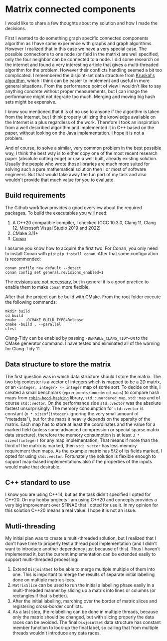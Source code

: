 # Matrix connected components

I would like to share a few thoughts about my solution and how I made the decisions.

First I wanted to do something graph specific connected components algorithm as I have some experience with graphs and graph algorithms. However I realized that in this case we have a very special case. The possible connections to one node (or field in the matrix) are well specified, only the four neighbor can be connected to a node. I did some research on the internet and found a very interesting article that gives a multi-threaded algorithm for the problem. However their conflicts handling seemed a bit too complicated. I remembered the disjoint-set data structure from [Kruskal's algorithm](https://en.wikipedia.org/wiki/Kruskal%27s_algorithm), which I think can be easier to implement and useful in more general situations. From the performance point of view I wouldn't like to say anything concrete without proper measurements, but I can image the performance might not degrade too much. Merging and moving big hash sets might be expensive.

I know you mentioned that it is of no use to anyone if the algorithm is taken from the Internet, but I think properly utilizing the knowledge available on the Internet is a plus regardless of the work. Therefore I took an inspiration from a well described algorithm and implemented it in C++ based on the paper, without looking on the Java implementation. I hope it is not a problem.

And of course, to solve a similar, very common problem in the best possible way, I think the best way is to either copy one of the most recent research paper (absolute cutting edge) or use a well built, already existing solution. Usually the people who wrote those libraries are much more suited for solving such a pure mathematical solution then I or most of software engineers. But that would take away the fun part of my task and also wouldn't provide that much value for you to evaluate.

## Build requirements

The Github workflow provides a good overview about the required packages. To build the executables you will need:
1. A C++20 compatible compiler, I checked (GCC 10.3.0, Clang 11, Clang 12, Microsoft Visual Studio 2019 and 2022)
2. CMake 3.11+
3. [Conan](https://conan.io/)

I assume you know how to acquire the first two. For Conan, you only need to install Conan with `pip`: `pip install conan`. After that some configuration is recommended:
```
conan profile new default --detect
conan config set general.revisions_enabled=1
```

The [revisions are not necessary](https://blog.conan.io/2019/04/01/New-conan-release-1-14.html), but in general it is a good practice to enable them to make `conan` more flexible.

After that the project can be build with CMake. From the root folder execute the following commands:
```
mkdir build
cd build
cmake .. -DCMAKE_BUILD_TYPE=Release
cmake -build . --parallel
ctest
```

Clang-Tidy can be enabled by passing `-DENABLE_CLANG_TIDY=ON` to the CMake generator command. I have tested and eliminated all of the warning for Clang-Tidy 11.

## Data structure to store the matrix

The first question was in which data structure should I store the matrix. The two big contester is a vector of integers which is mapped to be a 2D matrix, or an `<integer, integer> -> integer` map of some sort. To decide on this, I created a small benchmark (`epxeriments/unordered_maps`) to compare hash maps from [`robin-hood-hashing`](https://github.com/martinus/robin-hood-hashing) library, `std::unordered_map`, `std::map` and of course `std::vector`. On the performance side `std::vector` was the absolute fastest unsurprisingly. The memory consumption for `std::vector` is constant (`n * sizeof(integer)` ignoring the very small amount of "metadata"), but for the maps it heavily depends on the sparsity of the matrix. Each map has to store at least the coordinates and the value for a marked field (unless some advanced compression or special sparse matrix data structure), therefore the memory consumption is at least `3 * sizeof(integer)` for any map implementation. That means if more than the third of the matrix is marked, then `std::vector` has less memory requirement then maps. As the example matrix has 5/2 of its fields marked, I opted for using `std::vector`. Fortunately the solution is flexible enough to support map-based implementations also if the properties of the inputs would make that desirable.

## C++ standard to use

I know you are using C++14, but as the task didn't specified I opted for C++20. On my hobby projects I am using C++20 and concepts provides a very big improvement over SFINAE that I opted for use it. In my opinion for this solution C++20 means a real value. I hope it is not an issue.

## Mutli-threading

My initial plan was to create a multi-threaded solution, but I realized that I don't have time to properly test a thread pool implementation (and I didn't want to introduce another dependency just because of this). Thus I haven't implemented it, but the current implementation can be extended easily to support multi-threaded processing:
1. Extend `DisjointSet` to be able to merge multiple multiple of them into one. This is important to merge the results of separate initial labelling done on multiple matrix slices.
2. `MatrixSlice` can be used to run the initial a labelling phase easily in a multi-threaded manner by slicing up a matrix into lines or columns (or rectangles if that is better).
3. After the initial labelling, marching over the border of matrix slices and registering cross-border conflicts.
4. As a last step, the relabelling can be done in multiple threads, because only the matrix should be changed, but with slicing properly the data races can be avoided. The final `DisjointSet` data structure has constant member function to look-up the final label, so calling that from multiple threads wouldn't introduce any data races.
